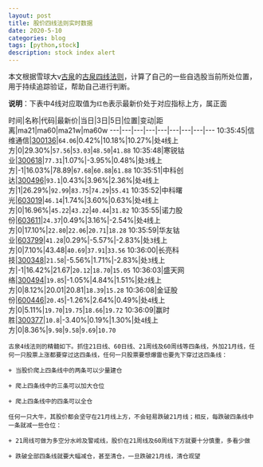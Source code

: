 ```yaml
---
layout: post
title: 股价四线法则实时数据
date: 2020-5-10
categories: blog
tags: [python,stock]
description: stock index alert
---
```



本文根据雪球大v[古泉](https://xueqiu.com/u/7148646888)的[古泉四线法则](https://xueqiu.com/7148646888/130498192)，计算了自己的一些自选股当前所处位置，用于持续追踪验证，帮助自己进行判断。

**说明**：下表中4线对应取值为`红色`表示最新价处于对应指标上方，属正面

时间|名称|代码|最新价|当日|3日|5日|位置|变动|距离|ma21|ma60|ma21w|ma60w
---|---|---|---|---|---|---|---|---
10:35:45|信维通信|[300136](https://xueqiu.com/S/SZ300136)|`64.06`|0.42%|10.18%|10.27%|处`4`线上方|0|29.30%|`57.56`|`53.03`|`48.50`|`41.88`
10:35:48|寒锐钴业|[300618](https://xueqiu.com/S/SZ300618)|`77.31`|1.07%|-3.95%|0.48%|处`3`线上方|-1|16.03%|78.89|`67.68`|`60.88`|`61.88`
10:35:51|中科创达|[300496](https://xueqiu.com/S/SZ300496)|`93.1`|0.43%|3.96%|2.36%|处`4`线上方|1|26.29%|`92.99`|`83.75`|`74.29`|`55.41`
10:35:52|中科曙光|[603019](https://xueqiu.com/S/SH603019)|`46.14`|1.74%|3.60%|0.63%|处`4`线上方|0|16.96%|`45.22`|`43.22`|`40.44`|`31.82`
10:35:55|诺力股份|[603611](https://xueqiu.com/S/SH603611)|`24.37`|0.49%|3.16%|-2.54%|处`4`线上方|0|17.10%|`22.80`|`22.06`|`20.71`|`18.28`
10:35:59|华友钴业|[603799](https://xueqiu.com/S/SH603799)|`41.28`|0.29%|-5.57%|-2.83%|处`3`线上方|0|7.10%|43.48|`40.69`|`37.91`|`33.56`
10:36:00|长亮科技|[300348](https://xueqiu.com/S/SZ300348)|`21.58`|-5.56%|1.71%|-2.83%|处`3`线上方|-1|16.42%|21.67|`20.12`|`18.70`|`15.05`
10:36:03|盛天网络|[300494](https://xueqiu.com/S/SZ300494)|`19.85`|-1.05%|4.84%|1.51%|处`2`线上方|0|8.12%|20.01|20.81|`18.39`|`15.28`
10:36:08|金证股份|[600446](https://xueqiu.com/S/SH600446)|`20.45`|-1.26%|2.64%|0.49%|处`4`线上方|0|5.11%|`19.70`|`19.75`|`18.66`|`19.72`
10:36:09|赢时胜|[300377](https://xueqiu.com/S/SZ300377)|`10.8`|-3.40%|0.19%|1.30%|处`4`线上方|0|8.36%|`9.98`|`9.58`|`9.69`|`10.70`

```
古泉4线法则的精髓如下。抓住21日线、60日线、21周线及60周线等四条线，外加21月线，任何一只股票上涨都要穿过这四条线，任何一只股票要想爆雷也要先下穿过这四条线：

+ 当股价爬上四条线中的两条可以少量建仓

+ 爬上四条线中的三条可以加大仓位

+ 爬上四条线中的四条可以全仓

任何一只大牛，其股价都会坚守在21月线上方，不会轻易跌破21月线；相反，每跌破四条线中一条就减一些仓位：

+ 21周线可做为多空分水岭及警戒线，股价在21周线及60周线下方就要十分慎重，多看少做

+ 跌破全部四条线就要大幅减仓，甚至清仓，一旦跌破21月线，清仓观望
```